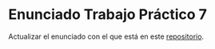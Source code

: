 # Enunciado Trabajo Práctico 7

Actualizar el enunciado con el que está en este [repositorio](https://github.com/MSE-SDC/MSE-SDC-6Co2021).
